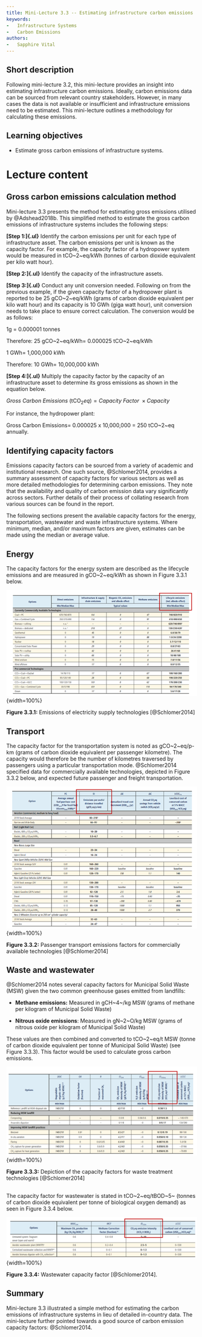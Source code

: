 ```yaml
---
title: Mini-Lecture 3.3 -- Estimating infrastructure carbon emissions
keywords:
-   Infrastructure Systems
-   Carbon Emissions
authors:
-   Sapphire Vital
---
```


## Short description

Following mini-lecture 3.2, this mini-lecture provides an insight into
estimating infrastructure carbon emissions. Ideally, carbon emissions
data can be sourced from relevant country stakeholders. However, in many
cases the data is not available or insufficient and infrastructure
emissions need to be estimated. This mini-lecture outlines a methodology
for calculating these emissions.

## Learning objectives

-   Estimate gross carbon emissions of infrastructure systems.

# Lecture content

## Gross carbon emissions calculation method

Mini-lecture 3.3 presents the method for estimating gross emissions
utilised by @Adshead2018b. This simplified method to estimate the gross
carbon emissions of infrastructure systems includes the following steps:

**[Step 1:]{.ul}** Identify the carbon emissions per unit for each type
of infrastructure asset. The carbon emissions per unit is known as the
capacity factor. For example, the capacity factor of a hydropower system
would be measured in tCO~2~eq/kWh (tonnes of carbon dioxide equivalent
per kilo watt hour).

**[Step 2:]{.ul}** Identify the capacity of the infrastructure assets.

**[Step 3:]{.ul}** Conduct any unit conversion needed. Following on from
the previous example, if the given capacity factor of a hydropower plant
is reported to be 25 gCO~2~eq/kWh (grams of carbon dioxide equivalent
per kilo watt hour) and its capacity is 10 GWh (giga watt hour), unit
conversion needs to take place to ensure correct calculation. The
conversion would be as follows:

1g = 0.000001 tonnes

Therefore: 25 gCO~2~eq/kWh= 0.000025 tCO~2~eq/kWh

1 GWh= 1,000,000 kWh

Therefore: 10 GWh= 10,000,000 kWh

**[Step 4:]{.ul}** Multiply the capacity factor by the capacity of an
infrastructure asset to determine its gross emissions as shown in the
equation below.

$Gross\ Carbon\ Emissions\ (\text{tCO}_{2}eq) = Capacity\ Factor\  \times Capacity$

For instance, the hydropower plant:

Gross Carbon Emissions= 0.000025 x 10,000,000 = 250 tCO~2~eq annually.

## Identifying capacity factors

Emissions capacity factors can be sourced from a variety of academic and
institutional research. One such source, @Schlomer2014, provides a
summary assessment of capacity factors for various sectors as well as
more detailed methodologies for determining carbon emissions. They note
that the availability and quality of carbon emission data vary
significantly across sectors. Further details of their process of
collating research from various sources can be found in the report.

The following sections present the available capacity factors for the
energy, transportation, wastewater and waste infrastructure systems.
Where minimum, median, and/or maximum factors are given, estimates can
be made using the median or average value.

## Energy

The capacity factors for the energy system are described as the
lifecycle emissions and are measured in gCO~2~eq/kWh as shown in Figure
3.3.1 below.

![](assets/Figure_3.3.1.png){width=100%}

**Figure 3.3.1:** Emissions of electricity supply technologies
[@Schlomer2014]

## Transport

The capacity factor for the transportation system is noted as
gCO~2~eq/p-km (grams of carbon dioxide equivalent per passenger
kilometre). The capacity would therefore be the number of kilometres
traversed by passengers using a particular transportation mode.
@Schlomer2014 specified data for commercially available technologies,
depicted in Figure 3.3.2 below, and expected future passenger and
freight transportation.

![](assets/Figure_3.3.2.png){width=100%}

**Figure 3.3.2:** Passenger transport emissions factors for commercially
available technologies [@Schlomer2014]

## Waste and wastewater

@Schlomer2014 notes several capacity factors for Municipal Solid Waste
(MSW) given the two common greenhouse gases emitted from landfills:

-   **Methane emissions:** Measured in gCH~4~/kg MSW (grams of methane
    per kilogram of Municipal Solid Waste)

-   **Nitrous oxide emissions**: Measured in gN~2~O/kg MSW (grams of
    nitrous oxide per kilogram of Municipal Solid Waste)

These values are then combined and converted to tCO~2~eq/t MSW (tonne of
carbon dioxide equivalent per tonne of Municipal Solid Waste) (see
Figure 3.3.3). This factor would be used to calculate gross carbon
emissions.

![](assets/Figure_3.3.3.png){width=100%}


**Figure 3.3.3:** Depiction of the capacity factors for waste treatment
technologies [@Schlomer2014]

##

The capacity factor for wastewater is stated in tCO~2~eq/tBOD~5~ (tonnes
of carbon dioxide equivalent per tonne of biological oxygen demand) as
seen in Figure 3.3.4 below.

![](assets/Figure_3.3.4.png){width=100%}


**Figure 3.3.4:** Wastewater capacity factor [@Schlomer2014].

## Summary

Mini-lecture 3.3 illustrated a simple method for estimating the carbon
emissions of infrastructure systems in lieu of detailed in-country data.
The mini-lecture further pointed towards a good source of carbon
emission capacity factors: @Schlomer2014.
